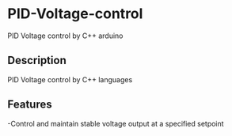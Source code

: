 # PID-Voltage-control
PID Voltage control by C++ arduino

## Description
PID Voltage control by C++ languages 

## Features
-Control and maintain stable voltage output at a specified setpoint
